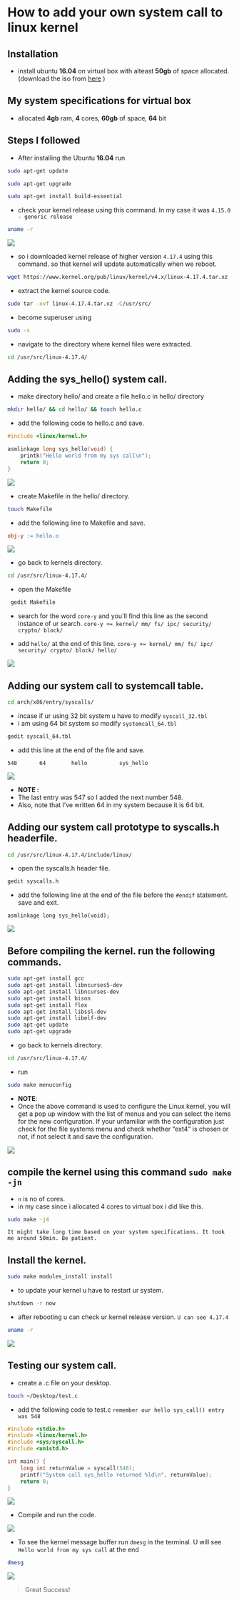 # How to add your own system call to linux kernel

## Installation

- install ubuntu <b>16.04</b> on virtual box with alteast <b>50gb</b> of space allocated. (download the iso from [here](https://releases.ubuntu.com/) )

## My system specifications for virtual box

- allocated <b>4gb</b> ram, <b>4</b> cores, <b>60gb</b> of space, <b>64</b> bit

## Steps I followed

- After installing the Ubuntu <b>16.04</b> run

```bash
sudo apt-get update
```

```bash
sudo apt-get upgrade
```

```bash
sudo apt-get install build-essential
```

- check your kernel release using this command. In my case it was `4.15.0 - generic release`

```bash
uname -r
```

![](snaps/snap1.png)

- so i downloaded kernel release of higher version `4.17.4` using this command. so that kernel will update automatically when we reboot.

```bash
wget https://www.kernel.org/pub/linux/kernel/v4.x/linux-4.17.4.tar.xz
```

- extract the kernel source code.

```bash
sudo tar -xvf linux-4.17.4.tar.xz -C/usr/src/
```

- become superuser using

```bash
sudo -s
```

- navigate to the directory where kernel files were extracted.

```bash
cd /usr/src/linux-4.17.4/
```

## Adding the sys_hello() system call.

- make directory hello/ and create a file hello.c in hello/ directory

```bash
mkdir hello/ && cd hello/ && touch hello.c
```

- add the following code to hello.c and save.

```c
#include <linux/kernel.h>

asmlinkage long sys_hello(void) {
	printk("Hello world from my sys call\n");
	return 0;
}
```

![](snaps/snap2.png)

- create Makefile in the hello/ directory.

```bash
touch Makefile
```

- add the following line to Makefile and save.

```Makefile
obj-y := hello.o
```

![](snaps/snap3.png)

- go back to kernels directory.

```bash
cd /usr/src/linux-4.17.4/
```

- open the Makefile

```bash
 gedit Makefile
```

- search for the word `core-y` and you'll find this line as the second instance of ur search.
  `core-y += kernel/ mm/ fs/ ipc/ security/ crypto/ block/`

- add `hello/` at the end of this line.
  `core-y += kernel/ mm/ fs/ ipc/ security/ crypto/ block/ hello/`

![](snaps/snap4.png)

## Adding our system call to systemcall table.

```bash
cd arch/x86/entry/syscalls/
```

- incase if ur using 32 bit system u have to modify `syscall_32.tbl`
- i am using 64 bit system so modify `systemcall_64.tbl`

```bash
gedit syscall_64.tbl
```

- add this line at the end of the file and save.

```
548       64        hello          sys_hello
```

![](snaps/snap5.png)

- <b> NOTE :</b>
- The last entry was 547 so I added the next number 548.
- Also, note that I’ve written 64 in my system because it is 64 bit.

## Adding our system call prototype to syscalls.h headerfile.

```bash
cd /usr/src/linux-4.17.4/include/linux/
```

- open the syscalls.h header file.

```bash
gedit syscalls.h
```

- add the following line at the end of the file before the `#endif` statement. save and exit.

```
asmlinkage long sys_hello(void);
```

![](snaps/snap6.png)

## Before compiling the kernel. run the following commands.

```bash
sudo apt-get install gcc
sudo apt-get install libncurses5-dev
sudo apt-get install libncurses-dev
sudo apt-get install bison
sudo apt-get install flex
sudo apt-get install libssl-dev
sudo apt-get install libelf-dev
sudo apt-get update
sudo apt-get upgrade
```

- go back to kernels directory.

```bash
cd /usr/src/linux-4.17.4/
```

- run

```bash
sudo make menuconfig
```

- <b>NOTE</b>:
- Once the above command is used to configure the Linux kernel, you will get a pop up window with the list of menus and you can select the items for the new configuration. If your unfamiliar with the configuration just check for the file systems menu and check whether “ext4” is chosen or not, if not select it and save the configuration.

![](snaps/snap7.png)

## compile the kernel using this command `sudo make -jn`

- `n` is no of cores.
- in my case since i allocated 4 cores to virtual box i did like this.

```bash
sudo make -j4
```

`It might take long time based on your system specifications. It took me around 50min. Be patient.`

## Install the kernel.

```bash
sudo make modules_install install
```

- to update your kernel u have to restart ur system.

```bash
shutdown -r now
```

- after rebooting u can check ur kernel release version.
  `U can see 4.17.4`

```bash
uname -r
```

![](snaps/snap8.png)

## Testing our system call.

- create a .c file on your desktop.

```bash
touch ~/Desktop/test.c
```

- add the following code to test.c `remember our hello sys_call() entry was 548`

```c
#include <stdio.h>
#include <linux/kernel.h>
#include <sys/syscall.h>
#include <unistd.h>

int main() {
	long int returnValue = syscall(548);
	printf("System call sys_hello returned %ld\n", returnValue);
	return 0;
}
```

![](snaps/snap9.png)

- Compile and run the code.

![](snaps/snap10.png)

- To see the kernel message buffer run `dmesg` in the terminal. U will see `Hello world from my sys call` at the end

```bash
dmesg
```

![](snaps/snap11.png)

> Great Success!
